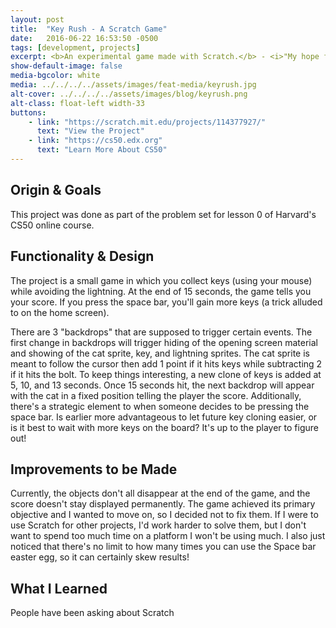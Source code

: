 ```yaml
---
layout: post
title:  "Key Rush - A Scratch Game"
date:   2016-06-22 16:53:50 -0500
tags: [development, projects]
excerpt: <b>An experimental game made with Scratch.</b> - <i>"My hope for these little blog posts is to document my process and hopefully be able to learn from it in retrospect when I do another portfolio."</i>
show-default-image: false
media-bgcolor: white
media: ../../../../assets/images/feat-media/keyrush.jpg
alt-cover: ../../../../assets/images/blog/keyrush.png
alt-class: float-left width-33
buttons:
    - link: "https://scratch.mit.edu/projects/114377927/"
      text: "View the Project"
    - link: "https://cs50.edx.org"
      text: "Learn More About CS50"
---
```


## Origin & Goals

This project was done as part of the problem set for lesson 0 of Harvard's CS50 online course.

## Functionality & Design

The project is a small game in which you collect keys (using your mouse) while avoiding the lightning. At the end of 15 seconds, the game tells you your score. If you press the space bar, you'll gain more keys (a trick alluded to on the home screen).

There are 3 "backdrops" that are supposed to trigger certain events. The first change in backdrops will trigger hiding of the opening screen material and showing of the cat sprite, key, and lightning sprites. The cat sprite is meant to follow the cursor then add 1 point if it hits keys while subtracting 2 if it hits the bolt. To keep things interesting, a new clone of keys is added at 5, 10, and 13 seconds. Once 15 seconds hit, the next backdrop will appear with the cat in a fixed position telling the player the score. Additionally, there's a strategic element to when someone decides to be pressing the space bar. Is earlier more advantageous to let future key cloning easier, or is it best to wait with more keys on the board? It's up to the player to figure out!

## Improvements to be Made

Currently, the objects don't all disappear at the end of the game, and the score doesn't stay displayed permanently. The game achieved its primary objective and I wanted to move on, so I decided not to fix them. If I were to use Scratch for other projects, I'd work harder to solve them, but I don't want to spend too much time on a platform I won't be using much. I also just noticed that there's no limit to how many times you can use the Space bar easter egg, so it can certainly skew results!

## What I Learned

People have been asking about Scratch
